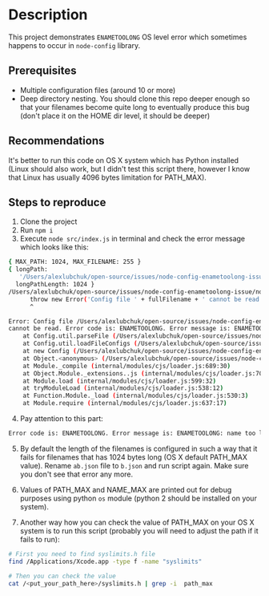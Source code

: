 # Description
This project demonstrates `ENAMETOOLONG` OS level error 
which sometimes happens to occur in `node-config` library.

## Prerequisites
- Multiple configuration files (around 10 or more)
- Deep directory nesting. You should clone this repo deeper enough so that your filenames become quite long to eventually produce this bug (don't place it on the HOME dir level, it should be deeper)

## Recommendations
It's better to run this code on OS X system which has Python installed (Linux should also work, but I didn't test this script there, however I know that Linux has usually 4096 bytes limitation for PATH_MAX).

## Steps to reproduce
1. Clone the project
2. Run `npm i`
3. Execute `node src/index.js` in terminal and check the error message which looks like this:

```bash
{ MAX_PATH: 1024, MAX_FILENAME: 255 }
{ longPath:
   '/Users/alexlubchuk/open-source/issues/node-config-enametoolong-issue/src/a.json:/Users/alexlubchuk/open-source/issues/node-config-enametoolong-issue/src/ab.json:/Users/alexlubchuk/open-source/issues/node-config-enametoolong-issue/src/abcdefghijklmnopqrstu-8.json:/Users/alexlubchuk/open-source/issues/node-config-enametoolong-issue/src/abcdefghijklmnopqrstuvwqyz-1.json:/Users/alexlubchuk/open-source/issues/node-config-enametoolong-issue/src/abcdefghijklmnopqrstuvwqyz-2.json:/Users/alexlubchuk/open-source/issues/node-config-enametoolong-issue/src/abcdefghijklmnopqrstuvwqyz-3.json:/Users/alexlubchuk/open-source/issues/node-config-enametoolong-issue/src/abcdefghijklmnopqrstuvwqyz-4.json:/Users/alexlubchuk/open-source/issues/node-config-enametoolong-issue/src/abcdefghijklmnopqrstuvwqyz-5.json:/Users/alexlubchuk/open-source/issues/node-config-enametoolong-issue/src/abcdefghijklmnopqrstuvwqyz-6.json:/Users/alexlubchuk/open-source/issues/node-config-enametoolong-issue/src/abcdefghijklmnopqrstuvwqyz-7.json',
  longPathLength: 1024 }
/Users/alexlubchuk/open-source/issues/node-config-enametoolong-issue/node_modules/config/lib/config.js:771
      throw new Error('Config file ' + fullFilename + ' cannot be read. Error code is: '+e2.code
      ^

Error: Config file /Users/alexlubchuk/open-source/issues/node-config-enametoolong-issue/src/a.json:/Users/alexlubchuk/open-source/issues/node-config-enametoolong-issue/src/ab.json:/Users/alexlubchuk/open-source/issues/node-config-enametoolong-issue/src/abcdefghijklmnopqrstu-8.json:/Users/alexlubchuk/open-source/issues/node-config-enametoolong-issue/src/abcdefghijklmnopqrstuvwqyz-1.json:/Users/alexlubchuk/open-source/issues/node-config-enametoolong-issue/src/abcdefghijklmnopqrstuvwqyz-2.json:/Users/alexlubchuk/open-source/issues/node-config-enametoolong-issue/src/abcdefghijklmnopqrstuvwqyz-3.json:/Users/alexlubchuk/open-source/issues/node-config-enametoolong-issue/src/abcdefghijklmnopqrstuvwqyz-4.json:/Users/alexlubchuk/open-source/issues/node-config-enametoolong-issue/src/abcdefghijklmnopqrstuvwqyz-5.json:/Users/alexlubchuk/open-source/issues/node-config-enametoolong-issue/src/abcdefghijklmnopqrstuvwqyz-6.json:/Users/alexlubchuk/open-source/issues/node-config-enametoolong-issue/src/abcdefghijklmnopqrstuvwqyz-7.json/runtime.json 
cannot be read. Error code is: ENAMETOOLONG. Error message is: ENAMETOOLONG: name too long, open '/Users/alexlubchuk/open-source/issues/node-config-enametoolong-issue/src/a.json:/Users/alexlubchuk/open-source/issues/node-config-enametoolong-issue/src/ab.json:/Users/alexlubchuk/open-source/issues/node-config-enametoolong-issue/src/abcdefghijklmnopqrstu-8.json:/Users/alexlubchuk/open-source/issues/node-config-enametoolong-issue/src/abcdefghijklmnopqrstuvwqyz-1.json:/Users/alexlubchuk/open-source/issues/node-config-enametoolong-issue/src/abcdefghijklmnopqrstuvwqyz-2.json:/Users/alexlubchuk/open-source/issues/node-config-enametoolong-issue/src/abcdefghijklmnopqrstuvwqyz-3.json:/Users/alexlubchuk/open-source/issues/node-config-enametoolong-issue/src/abcdefghijklmnopqrstuvwqyz-4.json:/Users/alexlubchuk/open-source/issues/node-config-enametoolong-issue/src/abcdefghijklmnopqrstuvwqyz-5.json:/Users/alexlubchuk/open-source/issues/node-config-enametoolong-issue/src/abcdefghijklmnopqrstuvwqyz-6.json:/Users/alexlubchuk/open-source/issues/node-config-enametoolong-issue/src/abcdefghijklmnopqrstuvwqyz-7.json/runtime.json'
    at Config.util.parseFile (/Users/alexlubchuk/open-source/issues/node-config-enametoolong-issue/node_modules/config/lib/config.js:771:13)
    at Config.util.loadFileConfigs (/Users/alexlubchuk/open-source/issues/node-config-enametoolong-issue/node_modules/config/lib/config.js:648:26)
    at new Config (/Users/alexlubchuk/open-source/issues/node-config-enametoolong-issue/node_modules/config/lib/config.js:116:27)
    at Object.<anonymous> (/Users/alexlubchuk/open-source/issues/node-config-enametoolong-issue/node_modules/config/lib/config.js:1441:31)
    at Module._compile (internal/modules/cjs/loader.js:689:30)
    at Object.Module._extensions..js (internal/modules/cjs/loader.js:700:10)
    at Module.load (internal/modules/cjs/loader.js:599:32)
    at tryModuleLoad (internal/modules/cjs/loader.js:538:12)
    at Function.Module._load (internal/modules/cjs/loader.js:530:3)
    at Module.require (internal/modules/cjs/loader.js:637:17)
```
4. Pay attention to this part:
```bash
Error code is: ENAMETOOLONG. Error message is: ENAMETOOLONG: name too long
```
5. By default the length of the filenames is configured in such a way that it fails for filenames that has 1024 bytes long (OS X default PATH_MAX value). Rename `ab.json` file to `b.json` and run script again. Make sure you don't see that error any more.

6. Values of PATH_MAX and NAME_MAX are printed out for debug purposes using python `os` module (python 2 should be installed on your system).

7. Another way how you can check the value of PATH_MAX on your OS X system is to run this script (probably you will need to adjust the path if it fails to run):

```bash
# First you need to find syslimits.h file
find /Applications/Xcode.app -type f -name "syslimits"

# Then you can check the value
cat /<put_your_path_here>/syslimits.h | grep -i  path_max
```
